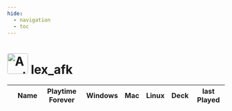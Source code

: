 ```yaml
---
hide:
  - navigation
  - toc
---
```

# <a href="https://steamcommunity.com/profiles/76561199629726962/" target="_blank"><img src="https://avatars.steamstatic.com/0c7ed17fe82ec615b371100d1df0d998c06a27e2_full.jpg" alt="Avatar" style="width:48px;height:48px;border-radius:4px;"></a> lex_afk

<table id="charts-table" class="display" style="width:100%">
        <thead>
            <tr>
                <th></th>
                <th>Name</th>
                <th>Playtime Forever</th>
                <th>Windows</th>
                <th>Mac</th>
                <th>Linux</th>
                <th>Deck</th>
                <th>last Played</th>
            </tr>
        </thead>
        <tbody>
    </tbody>
</table>
